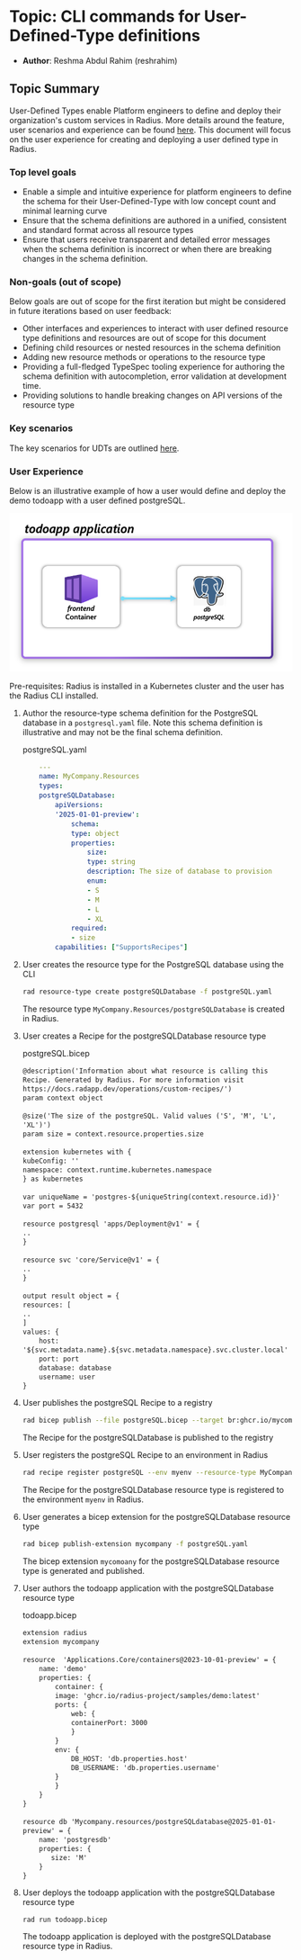 # Topic: CLI commands for User-Defined-Type definitions

* **Author**: Reshma Abdul Rahim (reshrahim)

## Topic Summary
<!-- A paragraph or two to summarize the topic area. Just define it in summary form so we all know what it is. -->
User-Defined Types enable Platform engineers to define and deploy their organization's custom services in Radius. More details around the feature, user scenarios and experience can be found [here](/architecture/2024-06-resource-extensibility-feature-spec.md). This document will focus on the user experience for creating and deploying a user defined type in Radius. 

### Top level goals
<!-- At the most basic level, what are we trying to accomplish? -->
- Enable a simple and intuitive experience for platform engineers to define the schema for their User-Defined-Type with low concept count and minimal learning curve
- Ensure that the schema definitions are authored in a unified, consistent and standard format across all resource types
- Ensure that users receive transparent and detailed error messages when the schema definition is incorrect or when there are breaking changes in the schema definition.

### Non-goals (out of scope)
<!-- What are we explicitly not trying to accomplish? -->
Below goals are out of scope for the first iteration but might be considered in future iterations based on user feedback:

- Other interfaces and experiences to interact with user defined resource type definitions and resources are out of scope for this document
- Defining child resources or nested resources in the schema definition
- Adding new resource methods or operations to the resource type
- Providing a full-fledged TypeSpec tooling experience for authoring the schema definition with autocompletion, error validation at development time.
- Providing solutions to handle breaking changes on API versions of the resource type

### Key scenarios
<!-- List ~3-7 high level scenarios to clarify the value and point to how we will decompose this big area into component capabilities. We may ultimately have more than one level of scenario. -->
The key scenarios for UDTs are outlined [here](/architecture/2024-06-resource-extensibility-feature-spec.md). 

### User Experience

Below is an illustrative example of how a user would define and deploy the demo todoapp with a user defined postgreSQL. 

![alt text](2025-01-authoring-user-defined-types/todoapp.png)

Pre-requisites: Radius is installed in a Kubernetes cluster and the user has the Radius CLI installed.

1. Author the resource-type schema definition for the PostgreSQL database in a `postgresql.yaml` file. Note this schema definition is illustrative and may not be the final schema definition. 

    postgreSQL.yaml

    ```yaml
        ---
        name: MyCompany.Resources
        types:
        postgreSQLDatabase:
            apiVersions:
            '2025-01-01-preview':
                schema: 
                type: object
                properties:
                    size:
                    type: string
                    description: The size of database to provision
                    enum:
                    - S
                    - M
                    - L
                    - XL
                required:
                - size
            capabilities: ["SupportsRecipes"]

1. User creates the resource type for the PostgreSQL database using the CLI

    ```bash
    rad resource-type create postgreSQLDatabase -f postgreSQL.yaml
    ```
    The resource type `MyCompany.Resources/postgreSQLDatabase` is created in Radius.

1. User creates a Recipe for the postgreSQLDatabase resource type

    postgreSQL.bicep

    ```bicep
    @description('Information about what resource is calling this Recipe. Generated by Radius. For more information visit https://docs.radapp.dev/operations/custom-recipes/')
    param context object

    @size('The size of the postgreSQL. Valid values ('S', 'M', 'L', 'XL')')
    param size = context.resource.properties.size

    extension kubernetes with {
    kubeConfig: ''
    namespace: context.runtime.kubernetes.namespace
    } as kubernetes

    var uniqueName = 'postgres-${uniqueString(context.resource.id)}'
    var port = 5432

    resource postgresql 'apps/Deployment@v1' = {
    ..
    }

    resource svc 'core/Service@v1' = {
    ..
    }

    output result object = {
    resources: [
    ..
    ]
    values: {
        host: '${svc.metadata.name}.${svc.metadata.namespace}.svc.cluster.local'
        port: port
        database: database
        username: user
    }
    ```
    
1. User publishes the postgreSQL Recipe to a registry

    ```bash
    rad bicep publish --file postgreSQL.bicep --target br:ghcr.io/mycompany/recipes/postgreSQL:1.1.0
    ```
    The Recipe for the postgreSQLDatabase is published to the registry 

1. User registers the postgreSQL Recipe to an environment in Radius

    ```bash
    rad recipe register postgreSQL --env myenv --resource-type MyCompany.Resources/postgreSQLDatabase --template-path ghcr.io/mycompany/recipes/postgreSQL:1.1.0
    ```
    The Recipe for the postgreSQLDatabase resource type is registered to the environment `myenv` in Radius.

1. User generates a bicep extension for the postgreSQLDatabase resource type

    ```bash
    rad bicep publish-extension mycompany -f postgreSQL.yaml
    ```
    The bicep extension `mycomoany` for the postgreSQLDatabase resource type is generated and published.

1. User authors the todoapp application with the postgreSQLDatabase resource type

    todoapp.bicep

    ```bicep
    extension radius
    extension mycompany

    resource  'Applications.Core/containers@2023-10-01-preview' = {
        name: 'demo'
        properties: {
            container: {
            image: 'ghcr.io/radius-project/samples/demo:latest'
            ports: {
                web: {
                containerPort: 3000
                }
            }
            env: {
                DB_HOST: 'db.properties.host'
                DB_USERNAME: 'db.properties.username'
            }
            }
        }
    }

    resource db 'Mycompany.resources/postgreSQLdatabase@2025-01-01-preview' = {
        name: 'postgresdb'
        properties: {
           size: 'M' 
        }
    }

1. User deploys the todoapp application with the postgreSQLDatabase resource type

    ```bash
    rad run todoapp.bicep
    ```
    The todoapp application is deployed with the postgreSQLDatabase resource type in Radius.


